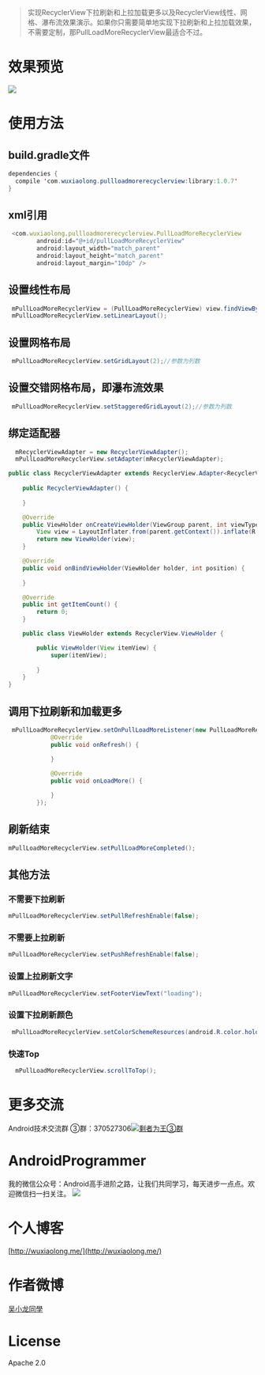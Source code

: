 > 实现RecyclerView下拉刷新和上拉加载更多以及RecyclerView线性、网格、瀑布流效果演示。如果你只需要简单地实现下拉刷新和上拉加载效果，不需要定制，那PullLoadMoreRecyclerView最适合不过。

# 效果预览
![](https://github.com/WuXiaolong/PullLoadMoreRecyclerView/raw/master/screenshots/screenshots.gif)


# 使用方法
## build.gradle文件
```java
dependencies {
  compile 'com.wuxiaolong.pullloadmorerecyclerview:library:1.0.7'
}
```
## xml引用
```js
 <com.wuxiaolong.pullloadmorerecyclerview.PullLoadMoreRecyclerView
        android:id="@+id/pullLoadMoreRecyclerView"
        android:layout_width="match_parent"
        android:layout_height="match_parent"
        android:layout_margin="10dp" />
```
## 设置线性布局
```java
 mPullLoadMoreRecyclerView = (PullLoadMoreRecyclerView) view.findViewById(R.id.pullLoadMoreRecyclerView);
 mPullLoadMoreRecyclerView.setLinearLayout();
```
## 设置网格布局
```java
 mPullLoadMoreRecyclerView.setGridLayout(2);//参数为列数
```
## 设置交错网格布局，即瀑布流效果
```java
 mPullLoadMoreRecyclerView.setStaggeredGridLayout(2);//参数为列数
```
## 绑定适配器
```java
  mRecyclerViewAdapter = new RecyclerViewAdapter();
  mPullLoadMoreRecyclerView.setAdapter(mRecyclerViewAdapter);

public class RecyclerViewAdapter extends RecyclerView.Adapter<RecyclerViewAdapter.ViewHolder> {
 
    public RecyclerViewAdapter() {
       
    }

    @Override
    public ViewHolder onCreateViewHolder(ViewGroup parent, int viewType) {
        View view = LayoutInflater.from(parent.getContext()).inflate(R.layout.recycler_view_item, parent, false);
        return new ViewHolder(view);
    }

    @Override
    public void onBindViewHolder(ViewHolder holder, int position) {
      
    }

    @Override
    public int getItemCount() {
        return 0;
    }

    public class ViewHolder extends RecyclerView.ViewHolder {     

        public ViewHolder(View itemView) {
            super(itemView);
           
        }
    }
}
```
## 调用下拉刷新和加载更多
```java
 mPullLoadMoreRecyclerView.setOnPullLoadMoreListener(new PullLoadMoreRecyclerView.PullLoadMoreListener() {
            @Override
            public void onRefresh() {
                
            }

            @Override
            public void onLoadMore() {               

            }
        });
```
## 刷新结束
```java
mPullLoadMoreRecyclerView.setPullLoadMoreCompleted();
```
## 其他方法
### 不需要下拉刷新
```java
mPullLoadMoreRecyclerView.setPullRefreshEnable(false);
```
### 不需要上拉刷新
```java
mPullLoadMoreRecyclerView.setPushRefreshEnable(false);
```
### 设置上拉刷新文字
```java
mPullLoadMoreRecyclerView.setFooterViewText("loading");
```
### 设置下拉刷新颜色
```java
 mPullLoadMoreRecyclerView.setColorSchemeResources(android.R.color.holo_red_dark,android.R.color.holo_blue_dark);
```
### 快速Top
```java
  mPullLoadMoreRecyclerView.scrollToTop();
```
# 更多交流
Android技术交流群
③群：370527306<a target="_blank" href="http://shang.qq.com/wpa/qunwpa?idkey=0a992ba077da4c8325cbfef1c9e81f0443ffb782a0f2135c1a8f7326baac58ac"><img border="0" src="http://pub.idqqimg.com/wpa/images/group.png" alt="剩者为王③群" title="剩者为王③群"></a>

# AndroidProgrammer
我的微信公众号：Android高手进阶之路，让我们共同学习，每天进步一点点。欢迎微信扫一扫关注。
![](http://7q5c2h.com1.z0.glb.clouddn.com/qrcode_AndroidProgrammer.jpg)

# 个人博客
[http://wuxiaolong.me/](http://wuxiaolong.me/)

# 作者微博
[吴小龙同學](http://weibo.com/u/2175011601)

# License
Apache 2.0
